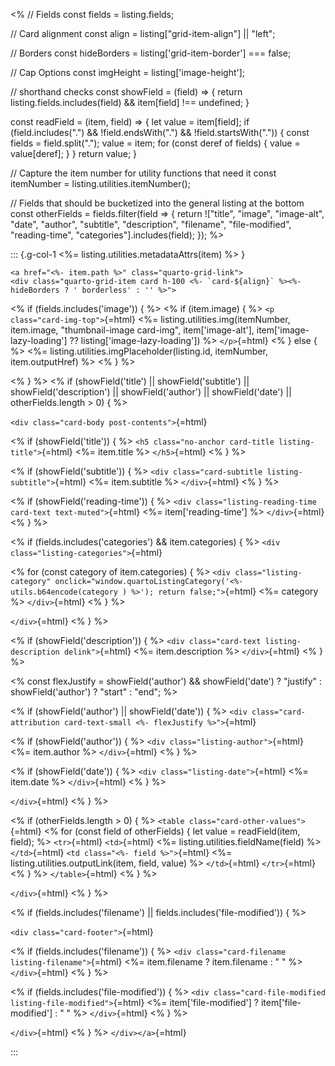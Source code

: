 <%
// Fields
const fields = listing.fields;

// Card alignment
const align = listing["grid-item-align"] || "left";

// Borders
const hideBorders = listing['grid-item-border'] === false;

// Cap Options
const imgHeight = listing['image-height'];

// shorthand checks
const showField = (field) => {
return listing.fields.includes(field) && item[field] !== undefined;
}

const readField = (item, field) => {
let value = item[field];
if (field.includes(".") && !field.endsWith(".") && !field.startsWith(".")) {
const fields = field.split(".");
value = item;
for (const deref of fields) {
value = value[deref];
}
}
return value;
}

// Capture the item number for utility functions that need it
const itemNumber = listing.utilities.itemNumber();

// Fields that should be bucketized into the general listing at the bottom
const otherFields = fields.filter(field => {
return !["title", "image", "image-alt", "date", "author", "subtitle", "description", "filename", "file-modified", "reading-time", "categories"].includes(field);
});
%>

::: {.g-col-1 <%= listing.utilities.metadataAttrs(item) %> }

```{=html}
<a href="<%- item.path %>" class="quarto-grid-link">
<div class="quarto-grid-item card h-100 <%- `card-${align}` %><%- hideBorders ? ' borderless' : '' %>">
```

<% if (fields.includes('image')) { %>
<% if (item.image) { %>
`<p class="card-img-top">`{=html}
<%= listing.utilities.img(itemNumber, item.image, "thumbnail-image card-img", item['image-alt'], item['image-lazy-loading'] ?? listing['image-lazy-loading']) %>
`</p>`{=html}
<% } else { %>
<%= listing.utilities.imgPlaceholder(listing.id, itemNumber, item.outputHref) %>
<% } %>

<% } %>
<% if (showField('title') || showField('subtitle') || showField('description') || showField('author') || showField('date') || otherFields.length > 0) { %>

`<div class="card-body post-contents">`{=html}

<% if (showField('title')) { %>
`<h5 class="no-anchor card-title listing-title">`{=html} <%= item.title %> `</h5>`{=html}
<% } %>

<% if (showField('subtitle')) { %>
`<div class="card-subtitle listing-subtitle">`{=html} <%= item.subtitle %> `</div>`{=html}
<% } %>

<% if (showField('reading-time')) { %>
`<div class="listing-reading-time card-text text-muted">`{=html} <%= item['reading-time'] %> `</div>`{=html}
<% } %>

<% if (fields.includes('categories') && item.categories) { %>
`<div class="listing-categories">`{=html}

<% for (const category of item.categories) { %>
`<div class="listing-category" onclick="window.quartoListingCategory('<%- utils.b64encode(category ) %>'); return false;">`{=html} <%= category %> `</div>`{=html}
<% } %>

`</div>`{=html}
<% } %>

<% if (showField('description')) { %>
`<div class="card-text listing-description delink">`{=html} <%= item.description %> `</div>`{=html}
<% } %>

<%
const flexJustify = showField('author') && showField('date') ? "justify" : showField('author') ? "start" : "end";
%>

<% if (showField('author') || showField('date')) { %>
`<div class="card-attribution card-text-small <%- flexJustify %>">`{=html}

<% if (showField('author')) { %>
`<div class="listing-author">`{=html} <%= item.author %> `</div>`{=html}
<% } %>

<% if (showField('date')) { %>
`<div class="listing-date">`{=html} <%= item.date %> `</div>`{=html}
<% } %>

`</div>`{=html}
<% } %>

<% if (otherFields.length > 0) { %>
`<table class="card-other-values">`{=html}
<% for (const field of otherFields) {
let value = readField(item, field);
%>
`<tr>`{=html}
`<td>`{=html} <%= listing.utilities.fieldName(field) %> `</td>`{=html}
`<td class="<%- field %>">`{=html} <%= listing.utilities.outputLink(item, field, value) %> `</td>`{=html}
`</tr>`{=html}
<% } %>
`</table>`{=html}
<% } %>

`</div>`{=html}
<% } %>

<% if (fields.includes('filename') || fields.includes('file-modified')) { %>

`<div class="card-footer">`{=html}

<% if (fields.includes('filename')) { %>
`<div class="card-filename listing-filename">`{=html} <%= item.filename ? item.filename : "&nbsp;" %> `</div>`{=html}
<% } %>

<% if (fields.includes('file-modified')) { %>
`<div class="card-file-modified listing-file-modified">`{=html} <%= item['file-modified'] ? item['file-modified'] : "&nbsp;" %> `</div>`{=html}
<% } %>

`</div>`{=html}
<% } %>
`</div></a>`{=html}

:::

